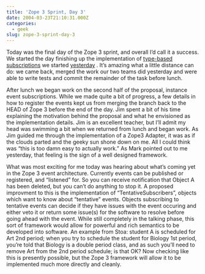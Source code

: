 ```yaml
---
title: 'Zope 3 Sprint, Day 3'
date: 2004-03-23T21:10:31.000Z
categories:
  - geek
slug: zope-3-sprint-day-3
---
```

Today was the final day of the Zope 3 sprint, and overall I’d call it a success. We started the day finishing up the implementation of [type-based subscriptions][1]  we started [yesterday][2] . It’s amazing what a little distance can do: we came back, merged the work our two teams did yesterday and were able to write tests and commit the remainder of the task before lunch.

After lunch we began work on the second half of the proposal, instance event subscriptions. While we made quite a bit of progress, a few details in how to register the events kept us from merging the branch back to the <span class="caps">HEAD</span> of Zope 3 before the end of the day. Jim spent a bit of his time explaining the motivation behind the proposal and what he envisioned as the implementation details. Jim is an excellent teacher, but I’ll admit my head was swimming a bit when we returned from lunch and began work. As Jim guided me through the implementation of a Zope3 Adapter, it was as if the clouds parted and the geeky sun shone down on me. All I could think was “this is too damn easy to actually work.” As Mark pointed out to me yesterday, that feeling is the sign of a well designed framework.

What was most exciting for me today was hearing about what’s coming yet in the Zope 3 event architecture. Currently events can be published or registered, and “listened” for. So you can receive notification that Object A has been deleted, but you can’t do anything to stop it. A proposed improvment to this is the implementation of “TentativeSubscribers”, objects which want to know about “tentative” events. Objects subscribing to tentative events can decide if they have issues with the event occuring and either veto it or return some issue(s) for the software to resolve before going ahead with the event. While still completely in the talking phase, this sort of framework would allow for powerful and rich semantics to be developed into software. An example from Stoa: student A is scheduled for Art 2nd period; when you try to schedule the student for Biology 1st period, you’re told that Biology is a double period class, and as such you’ll need to remove Art from the 2nd period schedule; is that <span class="caps">OK</span>? Now checking like this is presently possible, but the Zope 3 framework will allow it to be implemented much more directly and cleanly.



 [1]: http://dev.zope.org/Wikis/DevSite/Projects/ComponentArchitecture/InstanceAndTypeBasedSubscriptions
 [2]: http://www.yergler.net/averages/archives/2004/03/23/zope_3_sprint_day_2
